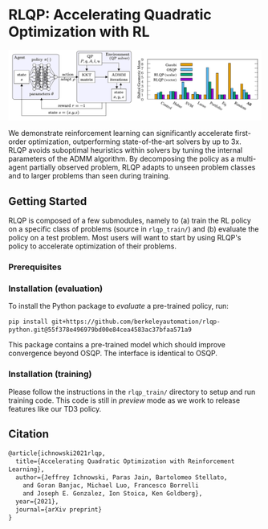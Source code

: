 # RLQP: Accelerating Quadratic Optimization with RL

<img src="https://raw.githubusercontent.com/BerkeleyAutomation/rlqp/gh_pages/assets/rlqp-img/conceptual_figure.png?token=AADOZWQXPT5BO5YXHRI7GULA5XWUG">

We demonstrate reinforcement learning can significantly accelerate first-order optimization, outperforming state-of-the-art solvers by up to 3x. RLQP avoids suboptimal heuristics within solvers by tuning the internal parameters of the ADMM algorithm. By decomposing the policy as a multi-agent partially observed problem, RLQP adapts to unseen problem classes and to larger problems than seen during training.

## Getting Started
RLQP is composed of a few submodules, namely to (a) train the RL policy on a specific class of problems (source in `rlqp_train/`) and (b) evaluate the policy on a test problem. Most users will want to start by using RLQP's policy to accelerate optimization of their problems.

### Prerequisites

### Installation (evaluation)
To install the Python package to *evaluate* a pre-trained policy, run:
```
pip install git+https://github.com/berkeleyautomation/rlqp-python.git@55f378e496979bd00e84cea4583ac37bfaa571a9
```

This package contains a pre-trained model which should improve convergence beyond OSQP. The interface is identical to OSQP.

### Installation (training)
Please follow the instructions in the `rlqp_train/` directory to setup and run training code. This code is still in *preview* mode as we work to release features like our TD3 policy.

## Citation
```
@article{ichnowski2021rlqp,
  title={Accelerating Quadratic Optimization with Reinforcement Learning},
  author={Jeffrey Ichnowski, Paras Jain, Bartolomeo Stellato,
    and Goran Banjac, Michael Luo, Francesco Borrelli
    and Joseph E. Gonzalez, Ion Stoica, Ken Goldberg},
  year={2021},
  journal={arXiv preprint}
}
```
